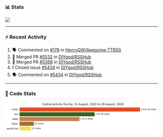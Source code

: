 ### :bar_chart: Stats

<a href="#">
  <img align="center" src="https://github-readme-stats.vercel.app/api?username=henryqw&count_private=true&show_icons=true" />
</a>
<!-- <a href="#">
  <img align="center" src="https://github-readme-stats-git-master.henryqw.vercel.app/api/top-langs/?username=HenryQW&layout=compact" />
</a> -->

---

### :zap: Recent Activity

<!--START_SECTION:activity-->

1. 🗣 Commented on [#178](https://github.com//HenryQW/Awesome-TTRSS/issues/178) in [HenryQW/Awesome-TTRSS](https://github.com//HenryQW/Awesome-TTRSS)
2. 🎉 Merged PR [#5532](https://github.com//DIYgod/RSSHub/pull/5532) in [DIYgod/RSSHub](https://github.com//DIYgod/RSSHub)
3. 🎉 Merged PR [#5368](https://github.com//DIYgod/RSSHub/pull/5368) in [DIYgod/RSSHub](https://github.com//DIYgod/RSSHub)
4. ❗️ Closed issue [#5434](https://github.com//DIYgod/RSSHub/issues/5434) in [DIYgod/RSSHub](https://github.com//DIYgod/RSSHub)
5. 🗣 Commented on [#5434](https://github.com//DIYgod/RSSHub/issues/5434) in [DIYgod/RSSHub](https://github.com//DIYgod/RSSHub)
<!--END_SECTION:activity-->

---

### :calendar: Code Stats

![WakaTime](https://github.com/HenryQW/HenryQW/blob/master/images/stat.svg)
